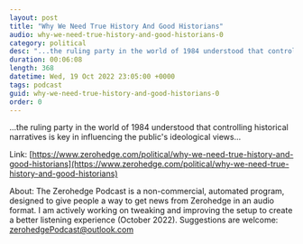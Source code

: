 ```yaml
---
layout: post
title: "Why We Need True History And Good Historians"
audio: why-we-need-true-history-and-good-historians-0
category: political
desc: "...the ruling party in the world of 1984 understood that controlling historical narratives is key in influencing the public's ideological views..."
duration: 00:06:08
length: 368
datetime: Wed, 19 Oct 2022 23:05:00 +0000
tags: podcast
guid: why-we-need-true-history-and-good-historians-0
order: 0
---
```

...the ruling party in the world of 1984 understood that controlling historical narratives is key in influencing the public's ideological views...

Link: [https://www.zerohedge.com/political/why-we-need-true-history-and-good-historians](https://www.zerohedge.com/political/why-we-need-true-history-and-good-historians)

About: The Zerohedge Podcast is a non-commercial, automated program, designed to give people a way to get news from Zerohedge in an audio format.  I am actively working on tweaking and improving the setup to create a better listening experience (October 2022).  Suggestions are welcome: [zerohedgePodcast@outlook.com](mailto:zerohedgePodcast@outlook.com)